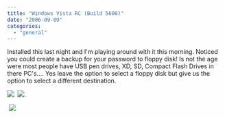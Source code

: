 ```yaml
---
title: "Windows Vista RC (Build 5600)"
date: "2006-09-09"
categories: 
  - "general"
---
```


Installed this last night and I'm playing around with it this morning. Noticed you could create a backup for your password to floppy disk! Is not the age were most people have USB pen drives, XD, SD, Compact Flash Drives in there PC's.... Yes leave the option to select a floppy disk but give us the option to select a different destination.

[![](http://kryptossolutions.files.wordpress.com/2006/09/WindowsLiveWriter/WindowsVistaRCBuild5600_9B9D/Create%20Password%20Disk%20-%20WTF_thumb%5B2%5D.jpg)](http://kryptossolutions.files.wordpress.com/2006/09/WindowsLiveWriter/WindowsVistaRCBuild5600_9B9D/Create%20Password%20Disk%20-%20WTF%5B4%5D.jpg)  [![](http://kryptossolutions.files.wordpress.com/2006/09/WindowsLiveWriter/WindowsVistaRCBuild5600_9B9D/Forgotten%20Password%20Wizard%20-%20Old%20Image%5B2%5D.jpg)](http://kryptossolutions.files.wordpress.com/2006/09/WindowsLiveWriter/WindowsVistaRCBuild5600_9B9D/Forgotten%20Password%20Wizard%20-%20Old%20Image%5B3%5D.jpg)

 [![](http://kryptossolutions.files.wordpress.com/2006/09/WindowsLiveWriter/WindowsVistaRCBuild5600_9B9D/Inertsert%20Blank%20Disk%20-%20WTF.jpg)](http://kryptossolutions.files.wordpress.com/2006/09/WindowsLiveWriter/WindowsVistaRCBuild5600_9B9D/Inertsert%20Blank%20Disk%20-%20WTF%5B1%5D.jpg)
